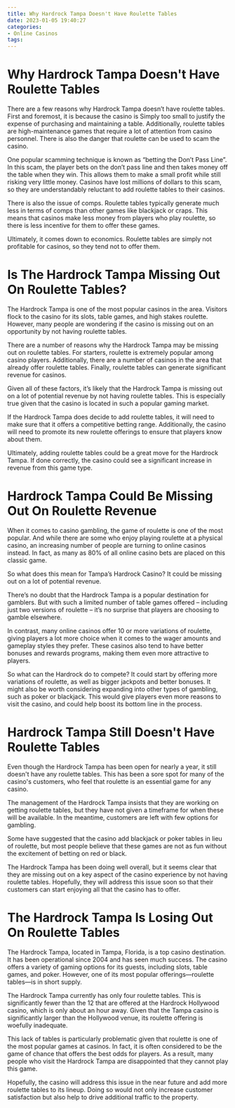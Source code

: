 ```yaml
---
title: Why Hardrock Tampa Doesn't Have Roulette Tables
date: 2023-01-05 19:40:27
categories:
- Online Casinos
tags:
---
```



#  Why Hardrock Tampa Doesn't Have Roulette Tables

There are a few reasons why Hardrock Tampa doesn’t have roulette tables. First and foremost, it is because the casino is Simply too small to justify the expense of purchasing and maintaining a table. Additionally, roulette tables are high-maintenance games that require a lot of attention from casino personnel. There is also the danger that roulette can be used to scam the casino.

One popular scamming technique is known as “betting the Don’t Pass Line”. In this scam, the player bets on the don’t pass line and then takes money off the table when they win. This allows them to make a small profit while still risking very little money. Casinos have lost millions of dollars to this scam, so they are understandably reluctant to add roulette tables to their casinos.

There is also the issue of comps. Roulette tables typically generate much less in terms of comps than other games like blackjack or craps. This means that casinos make less money from players who play roulette, so there is less incentive for them to offer these games.

Ultimately, it comes down to economics. Roulette tables are simply not profitable for casinos, so they tend not to offer them.

#  Is The Hardrock Tampa Missing Out On Roulette Tables?

The Hardrock Tampa is one of the most popular casinos in the area. Visitors flock to the casino for its slots, table games, and high stakes roulette. However, many people are wondering if the casino is missing out on an opportunity by not having roulette tables.

There are a number of reasons why the Hardrock Tampa may be missing out on roulette tables. For starters, roulette is extremely popular among casino players. Additionally, there are a number of casinos in the area that already offer roulette tables. Finally, roulette tables can generate significant revenue for casinos.

Given all of these factors, it’s likely that the Hardrock Tampa is missing out on a lot of potential revenue by not having roulette tables. This is especially true given that the casino is located in such a popular gaming market.

If the Hardrock Tampa does decide to add roulette tables, it will need to make sure that it offers a competitive betting range. Additionally, the casino will need to promote its new roulette offerings to ensure that players know about them.

Ultimately, adding roulette tables could be a great move for the Hardrock Tampa. If done correctly, the casino could see a significant increase in revenue from this game type.

#  Hardrock Tampa Could Be Missing Out On Roulette Revenue

When it comes to casino gambling, the game of roulette is one of the most popular. And while there are some who enjoy playing roulette at a physical casino, an increasing number of people are turning to online casinos instead. In fact, as many as 80% of all online casino bets are placed on this classic game.

So what does this mean for Tampa’s Hardrock Casino? It could be missing out on a lot of potential revenue.

There’s no doubt that the Hardrock Tampa is a popular destination for gamblers. But with such a limited number of table games offered – including just two versions of roulette – it’s no surprise that players are choosing to gamble elsewhere.

In contrast, many online casinos offer 10 or more variations of roulette, giving players a lot more choice when it comes to the wager amounts and gameplay styles they prefer. These casinos also tend to have better bonuses and rewards programs, making them even more attractive to players.

So what can the Hardrock do to compete? It could start by offering more variations of roulette, as well as bigger jackpots and better bonuses. It might also be worth considering expanding into other types of gambling, such as poker or blackjack. This would give players even more reasons to visit the casino, and could help boost its bottom line in the process.

#  Hardrock Tampa Still Doesn't Have Roulette Tables

Even though the Hardrock Tampa has been open for nearly a year, it still doesn't have any roulette tables. This has been a sore spot for many of the casino's customers, who feel that roulette is an essential game for any casino.

The management of the Hardrock Tampa insists that they are working on getting roulette tables, but they have not given a timeframe for when these will be available. In the meantime, customers are left with few options for gambling.

Some have suggested that the casino add blackjack or poker tables in lieu of roulette, but most people believe that these games are not as fun without the excitement of betting on red or black.

The Hardrock Tampa has been doing well overall, but it seems clear that they are missing out on a key aspect of the casino experience by not having roulette tables. Hopefully, they will address this issue soon so that their customers can start enjoying all that the casino has to offer.

#  The Hardrock Tampa Is Losing Out On Roulette Tables

The Hardrock Tampa, located in Tampa, Florida, is a top casino destination. It has been operational since 2004 and has seen much success. The casino offers a variety of gaming options for its guests, including slots, table games, and poker. However, one of its most popular offerings—roulette tables—is in short supply.

The Hardrock Tampa currently has only four roulette tables. This is significantly fewer than the 12 that are offered at the Hardrock Hollywood casino, which is only about an hour away. Given that the Tampa casino is significantly larger than the Hollywood venue, its roulette offering is woefully inadequate.

This lack of tables is particularly problematic given that roulette is one of the most popular games at casinos. In fact, it is often considered to be the game of chance that offers the best odds for players. As a result, many people who visit the Hardrock Tampa are disappointed that they cannot play this game.

Hopefully, the casino will address this issue in the near future and add more roulette tables to its lineup. Doing so would not only increase customer satisfaction but also help to drive additional traffic to the property.